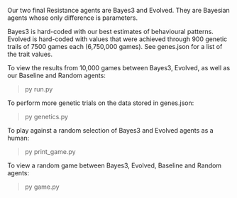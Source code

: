 Our two final Resistance agents are Bayes3 and Evolved. They are Bayesian agents
whose only difference is parameters.

Bayes3 is hard-coded with our best estimates of behavioural patterns. Evolved is
hard-coded with values that were achieved through 900 genetic trails of 7500
games each (6,750,000 games). See genes.json for a list of the trait values.

To view the results from 10,000 games between Bayes3, Evolved, as well as our
Baseline and Random agents:
> py run.py

To perform more genetic trials on the data stored in genes.json:
> py genetics.py

To play against a random selection of Bayes3 and Evolved agents as a human:
> py print_game.py

To view a random game between Bayes3, Evolved, Baseline and Random agents:
> py game.py